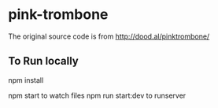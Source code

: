 # pink-trombone

The original source code is from http://dood.al/pinktrombone/


## To Run locally
npm install 

npm start to watch files
npm run start:dev to runserver
